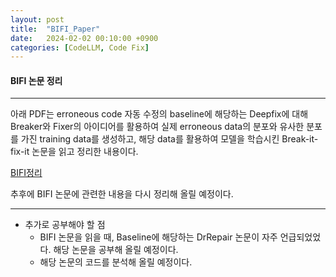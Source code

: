 ```yaml
---
layout: post
title:  "BIFI_Paper"
date:   2024-02-02 00:10:00 +0900
categories: [CodeLLM, Code Fix]
---
```

#### BIFI 논문 정리

****

아래 PDF는 erroneous code 자동 수정의 baseline에 해당하는 Deepfix에 대해 Breaker와 Fixer의 아이디어를 활용하여 실제 erroneous data의 분포와 유사한 분포를 가진 training data를 생성하고, 해당 data를 활용하여 모델을 학습시킨 Break-it-fix-it 논문을 읽고 정리한 내용이다.

[BIFI정리](/assets/pdf/BIFI_study.pdf)

추후에 BIFI 논문에 관련한 내용을 다시 정리해 올릴 예정이다.

****

* 추가로 공부해야 할 점
  * BIFI 논문을 읽을 때, Baseline에 해당하는 DrRepair 논문이 자주 언급되었었다. 해당 논문을 공부해 올릴 예정이다.
  * 해당 논문의 코드를 분석해 올릴 예정이다.
